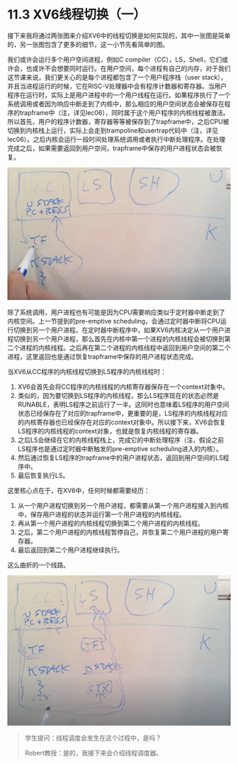 # 11.3 XV6线程切换（一）

接下来我将通过两张图来介绍XV6中的线程切换是如何实现的，其中一张图是简单的，另一张图包含了更多的细节，这一小节先看简单的图。

我们或许会运行多个用户空间进程，例如C compiler（CC），LS，Shell，它们或许会，也或许不会想要同时运行。在用户空间，每个进程有自己的内存，对于我们这节课来说，我们更关心的是每个进程都包含了一个用户程序栈（user stack），并且当进程运行的时候，它在RISC-V处理器中会有程序计数器和寄存器。当用户程序在运行时，实际上是用户进程中的一个用户线程在运行。如果程序执行了一个系统调用或者因为响应中断走到了内核中，那么相应的用户空间状态会被保存在程序的trapframe中（注，详见lec06），同时属于这个用户程序的内核线程被激活。所以首先，用户的程序计数器，寄存器等等被保存到了trapframe中，之后CPU被切换到内核栈上运行，实际上会走到trampoline和usertrap代码中（注，详见lec06）。之后内核会运行一段时间处理系统调用或者执行中断处理程序。在处理完成之后，如果需要返回到用户空间，trapframe中保存的用户进程状态会被恢复。

![](../.gitbook/assets/image%20%28472%29.png)

除了系统调用，用户进程也有可能是因为CPU需要响应类似于定时器中断走到了内核空间。上一节提到的pre-emptive scheduling，会通过定时器中断将CPU运行切换到另一个用户进程。在定时器中断程序中，如果XV6内核决定从一个用户进程切换到另一个用户进程，那么首先在内核中第一个进程的内核线程会被切换到第二个进程的内核线程。之后再在第二个进程的内核线程中返回到用户空间的第二个进程，这里返回也是通过恢复trapframe中保存的用户进程状态完成。

当XV6从CC程序的内核线程切换到LS程序的内核线程时：

1. XV6会首先会将CC程序的内核线程的内核寄存器保存在一个context对象中。
2. 类似的，因为要切换到LS程序的内核线程，那么LS程序现在的状态必然是RUNABLE，表明LS程序之前运行了一半。这同时也意味着LS程序的用户空间状态已经保存在了对应的trapframe中，更重要的是，LS程序的内核线程对应的内核寄存器也已经保存在对应的context对象中。所以接下来，XV6会恢复LS程序的内核线程的context对象，也就是恢复内核线程的寄存器。
3. 之后LS会继续在它的内核线程栈上，完成它的中断处理程序（注，假设之前LS程序也是通过定时器中断触发的pre-emptive scheduling进入的内核）。
4. 然后通过恢复LS程序的trapframe中的用户进程状态，返回到用户空间的LS程序中。
5. 最后恢复执行LS。

这里核心点在于，在XV6中，任何时候都需要经历：

1. 从一个用户进程切换到另一个用户进程，都需要从第一个用户进程接入到内核中，保存用户进程的状态并运行第一个用户进程的内核线程。
2. 再从第一个用户进程的内核线程切换到第二个用户进程的内核线程。
3. 之后，第二个用户进程的内核线程暂停自己，并恢复第二个用户进程的用户寄存器。
4. 最后返回到第二个用户进程继续执行。

这么曲折的一个线路。

![](../.gitbook/assets/image%20%28525%29.png)

> 学生提问：线程调度会发生在这个过程中，是吗？
>
> Robert教授：是的，我接下来会介绍线程调度器。

